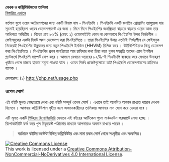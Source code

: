 **লেখক ও কন্ট্রিবিউটরদের তালিকা**  
[বিস্তারিত এখানে](https://github.com/howtocode-dev/php.howtocode.dev/graphs/contributors?type=a)   

বর্তমান যুগে ওয়েব অটোমেশনের জন্য একটি বিশ্বস্ত নাম - পিএইচপি । পিএইচপি একটি জনপ্রিয় প্রোগ্রামিং ল্যাঙ্গুয়েজ যার সূচনাই হয়েছিলো ওয়েব ডেভেলপমেন্ট এর জন্য । দিনে দিনে পিএইচপির জনপ্রিয়তা বাড়তে বাড়তে ওয়েব আজ তার আধিপত্য অদ্বিতীয় । বিশ্বের প্রায় ৮২% (রেফ: ১) ওয়েবসাইটই কোন না কোনভাবে পিএইচপির উপর নির্ভরশীল । ফেইসবুকের একটা বিরাট অংশ ডেভেলপ করা পিএইচপিতে । তারা পিএইচপির উপর এতটাই নির্ভরশীল যে ফেইসবুক নিজেরাই পিএইচপির উন্নয়নের জন্য নতুন পিএইচপি ইনজিন (HHVM) রিলিজ করে । উইকিপিডিয়াও কিন্তু ডেভেলপ করা পিএইচপিতে । পিএইচপির প্রবল জনপ্রিয়তা আর চাহিদার কথা চিন্তা করে গুগল সম্প্রতি তাদের এ্যাপ ইনজিন প্ল্যাটফর্মে পিএইচপি সাপোর্ট যোগ করে । আসলে যেখানে ওয়েবের ৮২%-ই পিএইচপি ব্যবহার করে সেখানে উদাহরণ খুজঁতে গেলে হাজার হাজার নমুনা পাওয়া যাবে । ওয়েব নির্ভর প্রজেক্টগুলোতে তাই পিএইচপি ডেভেলপারদের চাহিদাও ব্যাপক ।

রেফারেন্স:
(১) <a href="http://php.net/usage.php">http://php.net/usage.php</a>


### ওপেন সোর্স

এই বইটি মূলত স্বেচ্ছাশ্রমে লেখা এবং বইটি সম্পূর্ন ওপেন সোর্স । এখানে তাই আপনিও অবদান রাখতে পারেন লেখক হিসেবে । আপনার কন্ট্রিবিউশান গৃহীত হলে অবদানকারীদের তালিকায় আপনার নাম যোগ করে দেওয়া হবে ।

এটি মূলত একটি [গিটহাব রিপোজিটোরি](https://github.com/howtocode-dev/php.howtocode.dev)  যেখানে এই বইয়ের আর্টিকেল গুলো মার্কডাউন ফরম্যাটে লেখা হচ্ছে । রিপোজটরিটি ফর্ক করে পুল রিকুয়েস্ট পাঠানোর মাধ্যমে আপনারাও অবদান রাখতে পারেন ।   

> **বর্তমানে বইটির কন্টেন্ট বিভিন্ন কন্ট্রিবিউটর এবং নানা রকম সোর্স থেকে সংগৃহীত এবং সংকলিত।**  

<a rel="license" href="http://creativecommons.org/licenses/by-nc-nd/4.0/"><img alt="Creative Commons License" style="border-width:0" src="https://i.creativecommons.org/l/by-nc-nd/4.0/88x31.png" /></a><br />This work is licensed under a <a rel="license" href="http://creativecommons.org/licenses/by-nc-nd/4.0/">Creative Commons Attribution-NonCommercial-NoDerivatives 4.0 International License</a>.   
